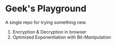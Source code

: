# Geek's Playground

A single repo for trying something new.

1. Encryption & Decryption in browser
2. Optimized Exponentiation with Bit-Manipulation
